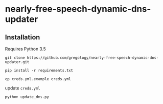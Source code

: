 # nearly-free-speech-dynamic-dns-updater

## Installation

Requires Python 3.5

`git clone https://github.com/gregology/nearly-free-speech-dynamic-dns-updater.git`

`pip install -r requirements.txt`

`cp creds.yml.example creds.yml`

update `creds.yml`

`python update_dns.py`
